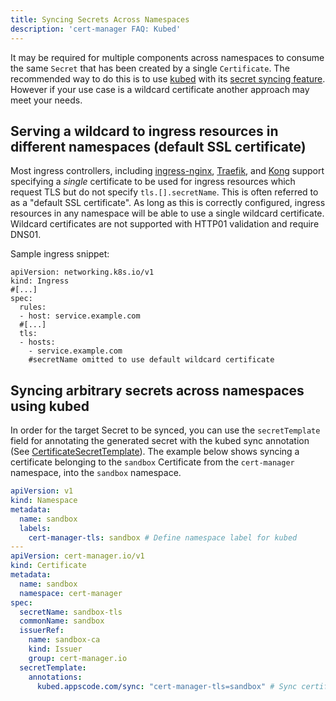 ```yaml
---
title: Syncing Secrets Across Namespaces
description: 'cert-manager FAQ: Kubed'
---
```


It may be required for multiple components across namespaces to consume the same
`Secret` that has been created by a single `Certificate`. The recommended way to
do this is to use [kubed](https://github.com/appscode/kubed) with its [secret
syncing
feature](https://appscode.com/products/kubed/v0.11.0/guides/config-syncer/intra-cluster/). However if your use case is a wildcard certificate another approach may meet your needs.

## Serving a wildcard to ingress resources in different namespaces (default SSL certificate)

Most ingress controllers, including [ingress-nginx](https://kubernetes.github.io/ingress-nginx/user-guide/tls/#default-ssl-certificate), [Traefik](https://docs.traefik.io/https/tls/#default-certificate), and [Kong](https://docs.konghq.com/2.0.x/configuration/#ssl_cert) support specifying a _single_ certificate to be used for ingress resources which request TLS but do not specify `tls.[].secretName`. This is often referred to as a "default SSL certificate". As long as this is correctly configured, ingress resources in any namespace will be able to use a single wildcard certificate. Wildcard certificates are not supported with HTTP01 validation and require DNS01.

Sample ingress snippet:

```
apiVersion: networking.k8s.io/v1
kind: Ingress
#[...]
spec:
  rules:
  - host: service.example.com
  #[...]
  tls:
  - hosts:
    - service.example.com
    #secretName omitted to use default wildcard certificate
```

## Syncing arbitrary secrets across namespaces using kubed

In order for the target Secret to be synced, you can use the `secretTemplate` field for annotating the generated secret with the kubed sync annotation (See [CertificateSecretTemplate]). The example below shows syncing
a certificate belonging to the `sandbox` Certificate from the `cert-manager`
namespace, into the `sandbox` namespace.

```yaml
apiVersion: v1
kind: Namespace
metadata:
  name: sandbox
  labels:
    cert-manager-tls: sandbox # Define namespace label for kubed
---
apiVersion: cert-manager.io/v1
kind: Certificate
metadata:
  name: sandbox
  namespace: cert-manager
spec:
  secretName: sandbox-tls
  commonName: sandbox
  issuerRef:
    name: sandbox-ca
    kind: Issuer
    group: cert-manager.io
  secretTemplate:
    annotations:
      kubed.appscode.com/sync: "cert-manager-tls=sandbox" # Sync certificate to matching namespaces
```

[CertificateSecretTemplate]: ../reference/api-docs.md#cert-manager.io/v1.CertificateSecretTemplate